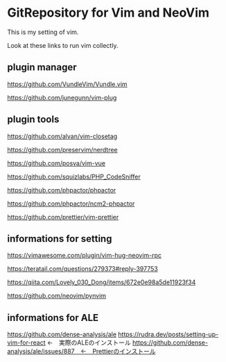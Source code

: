 # GitRepository for Vim and NeoVim
This is my setting of vim.

Look at these links to run vim collectly.

## plugin manager
https://github.com/VundleVim/Vundle.vim 

https://github.com/junegunn/vim-plug

## plugin tools
https://github.com/alvan/vim-closetag 

https://github.com/preservim/nerdtree 

https://github.com/posva/vim-vue

https://github.com/squizlabs/PHP_CodeSniffer

https://github.com/phpactor/phpactor

https://github.com/phpactor/ncm2-phpactor

https://github.com/prettier/vim-prettier

## informations for setting
https://vimawesome.com/plugin/vim-hug-neovim-rpc

https://teratail.com/questions/279373#reply-397753

https://qiita.com/Lovely_030_Dong/items/672e0e98a5de11923f34

https://github.com/neovim/pynvim

## informations for ALE
https://github.com/dense-analysis/ale
https://rudra.dev/posts/setting-up-vim-for-react ←　実際のALEのインストール
https://github.com/dense-analysis/ale/issues/887　←　Prettierのインストール

